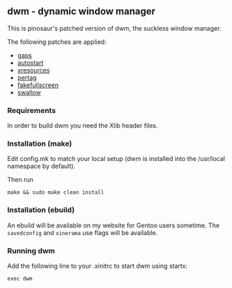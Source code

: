 ## dwm - dynamic window manager
This is pinosaur's patched version of dwm, the suckless window manager.

The following patches are applied:
- [gaps](https://dwm.suckless.org/patches/gaps/)
- [autostart](https://dwm.suckless.org/patches/autostart/)
- [xresources](https://dwm.suckless.org/patches/autostart/)
- [pertag](https://dwm.suckless.org/patches/pertag/)
- [fakefullscreen](https://dwm.suckless.org/patches/fakefullscreen/)
- [swallow](https://dwm.suckless.org/patches/swallow/)

### Requirements
In order to build dwm you need the Xlib header files.

### Installation (make)
Edit config.mk to match your local setup (dwm is installed into
the /usr/local namespace by default).

Then run
```
make && sudo make clean install
```

### Installation (ebuild)
An ebuild will be available on my website for Gentoo users sometime.
The `savedconfig` and `xinerama` use flags will be available.

### Running dwm
Add the following line to your .xinitrc to start dwm using startx:
```
exec dwm
```

